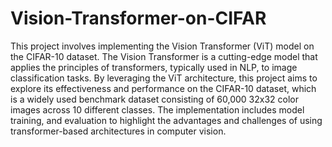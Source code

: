 # Vision-Transformer-on-CIFAR
This project involves implementing the Vision Transformer (ViT) model on the CIFAR-10 dataset. The Vision Transformer is a cutting-edge model that applies the principles of transformers, typically used in NLP, to image classification tasks. By leveraging the ViT architecture, this project aims to explore its effectiveness and performance on the CIFAR-10 dataset, which is a widely used benchmark dataset consisting of 60,000 32x32 color images across 10 different classes. The implementation includes model training, and evaluation to highlight the advantages and challenges of using transformer-based architectures in computer vision.
